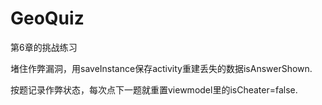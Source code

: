 # GeoQuiz
第6章的挑战练习

堵住作弊漏洞，用saveInstance保存activity重建丢失的数据isAnswerShown.

按题记录作弊状态，每次点下一题就重置viewmodel里的isCheater=false.
